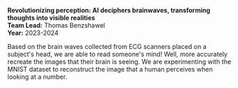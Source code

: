 **Revolutionizing perception: AI deciphers brainwaves, transforming thoughts into visible realities**<br/>
**Team Lead:** Thomas Benzshawel<br/>
**Year:** 2023-2024

Based on the brain waves collected from ECG scanners placed on a subject's head, we are able to read someone's mind! Well, more accurately recreate the images that their brain is seeing. We are experimenting with the MNIST dataset to reconstruct the image that a human perceives when looking at a number.